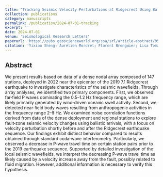 ```yaml
---
title: "Tracking Seismic Velocity Perturbations at Ridgecrest Using Ballistic Correlation Functions."
collection: publications
category: manuscripts
permalink: /publication/2024-07-01-tracking
excerpt: ''
date: 2024-07-01
venue: 'Seismological Research Letters'
paperurl: 'https://pubs.geoscienceworld.org/ssa/srl/article-abstract/95/4/2452/636481/Tracking-Seismic-Velocity-Perturbations-at'
citation: 'Yixiao Sheng; Aurélien Mordret; Florent Brenguier; Lisa Tomasetto; Quentin Higueret; Coralie Aubert; Dan Hollis; Frank Vernon; Yehuda Ben‐Zion. Tracking Seismic Velocity Perturbations at Ridgecrest Using Ballistic Correlation Functions. Seismological Research Letters, 2024‐07‐01, DOI: 10.1785/0220230348'
---
```


## Abstract

We present results based on data of a dense nodal array composed of 147 stations, deployed in 2022 near the epicenter of the 2019 
 7.1 Ridgecrest earthquake to investigate characteristics of the seismic wavefields. Through array analyses, we identified two primary components. First, we observed far‐field P waves dominating the 0.5–1.2 Hz frequency range, which are likely primarily generated by wind‐driven oceanic swell activity. Second, we detected near‐field body waves resulting from anthropogenic activities in the frequency range 2–8 Hz. We examined noise correlation functions derived from data of the dense deployment and regional stations to explore fault‐zone seismic velocity changes using ballistic arrivals, with a focus on velocity perturbation shortly before and after the Ridgecrest earthquake sequence. Our findings exhibit distinct behavior compared to results obtained through standard coda‐wave interferometry. Particularly, we observed a decrease in P‐wave travel time on certain station pairs prior to the 2019 earthquake sequence. Supported by detailed investigation of the local seismic wavefields, we interpret the decreasing P‐wave travel time as likely caused by a velocity increase away from the fault, possibly related to fluid migration. However, additional information is necessary to verify this hypothesis.
